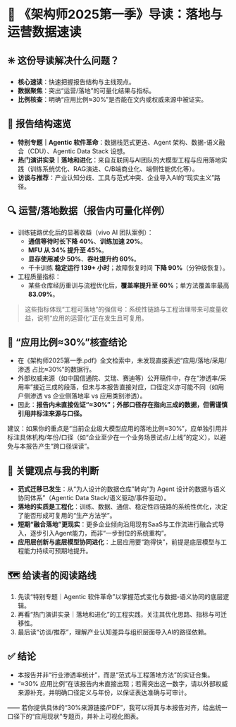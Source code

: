 # 📖 《架构师2025第一季》导读：落地与运营数据速读

## ✳️ 这份导读解决什么问题？
- **核心速读**：快速把握报告结构与主线观点。
- **数据聚焦**：突出“运营/落地”的可量化结果与指标。
- **比例核查**：明确“应用比例≈30%”是否能在文内或权威来源中被证实。

## 🧭 报告结构速览
- **特别专题｜Agentic 软件革命**：数据栈范式更迭、Agent 架构、数据-语义融合（CDU）、Agentic Data Stack 设想。
- **热门演讲实录｜落地和进化**：来自互联网与AI团队的大模型工程与应用落地实践（训练系统优化、RAG演进、C/B端商业化、端侧性能优化等）。
- **访谈与推荐**：产业认知分歧、工具与范式冲突、企业导入AI的“现实主义”路径。

## 🔍 运营/落地数据（报告内可量化样例）
- 训练链路优化后的显著收益（vivo AI 团队案例）：
  - **通信等待时长下降 40%**、**训练加速 20%**。
  - **MFU 从 34% 提升至 45%**。
  - **显存使用减少 50%**、**吞吐提升约 60%**。
  - 千卡训练 **稳定运行 139+ 小时**；故障恢复时间 **下降 90%**（分钟级恢复）。
- 工程质量指标：
  - 某些仓库经历重训与流程优化后，**覆盖率提升至 60%**；单方法覆盖率最高 **83.09%**。

> 这些指标体现“工程可落地”的强信号：系统性链路与工程治理带来可度量收益，说明“应用的运营化”正在发生且可复用。

## 📌 “应用比例≈30%”核查结论
- 在《架构师2025第一季.pdf》全文检索中，未发现直接表述“应用/落地/采用/渗透 占比≈30%”的数据行。
- 外部权威来源（如中国信通院、艾瑞、赛迪等）公开稿件中，存在“渗透率/采用率”接近三成的段落，但未与本报告直接对应，口径定义亦可能不同（如用户侧渗透 vs 企业侧落地率 vs 应用类别渗透）。
- 因此：**报告内未直接佐证“≈30%”；外部口径存在指向三成的数据，但需谨慎引用并标注来源与口径。**

建议：如果你的重点是“当前企业级大模型应用的落地比例≈30%”，应单独引用并标注具体机构/年份/口径（如“企业至少在一个业务场景试点/上线”的定义），以避免与本报告产生“跨口径误读”。

## 🧠 关键观点与我的判断
- **范式迁移已发生**：从“为人设计的数据仓库”转向“为 Agent 设计的数据与语义协同体系”（Agentic Data Stack/语义驱动/事件驱动）。
- **落地的实质是工程化**：训练、数据、通信、稳定性四链路的系统性优化，决定了能否形成可复用的“生产方法学”。
- **短期“融合落地”更现实**：更多企业倾向沿用现有SaaS与工作流进行融合式导入，逐步引入Agent能力，而非“一步到位的系统重构”。
- **应用层创新与底层模型协同进化**：上层应用要“跑得快”，前提是底层模型与工程能力持续可预期地提升。

## 🗺️ 给读者的阅读路线
1) 先读“特别专题｜Agentic 软件革命”以掌握范式变化与数据-语义协同的底层逻辑。
2) 再看“热门演讲实录｜落地和进化”的工程实践，关注其优化思路、指标与可迁移性。
3) 最后读“访谈/推荐”，理解产业认知差异与组织层面导入AI的路径依赖。

## ✅ 结论
- 本报告并非“行业渗透率统计”，而是“范式与工程落地方法”的实证合集。
- “≈30% 应用比例”在该报告内未直接出现；若需突出这一数字，请以外部权威来源补充，并明确口径定义与年份，以保证表达准确与可审计。

—— 若你提供具体的“30%来源链接/PDF”，我可以将其与本报告对齐，给出统一口径下的“应用现状”专题页，并补上可视化图表。